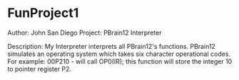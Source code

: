 # FunProject1
Author: John San Diego
Project: PBrain12 Interpreter

Description: My Interpreter interprets all PBrain12's functions. PBrain12
simulates an operating system which takes six character operational codes.
For example: 00P210 - will call OP0(IR); this function will store the integer 10 to pointer register P2.
 
